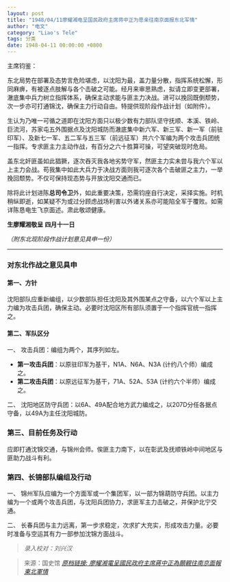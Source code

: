 ```yaml
---
layout: post
title: "1948/04/11廖耀湘电呈国民政府主席蒋中正为愿亲往南京面报东北军情"
author: "电文"
category: "Liao's Tele"
tags: 分类
date: 1948-04-11 00:00:00 +0800
---
```

主席钧鉴：

东北局势在部署及态势言危险堪虑，以沈阳为最，盖力量分散，指挥系统松懈，形同麻痹，有被逐点肢解与各个击破之可能。经月来审思熟虑，拟请立即变更部署，澈底集中兵力树立指挥体系，确保主动求能与匪主力决战。进可以挽回既倒颓势，次一步亦可打通锦沈，确保主力行动自由。特提供现阶段作战计划（如附件）。

生认为乃唯一可循之道即在沈阳方面只以极少数有力部队坚守抚顺、本溪、铁岭、巨流河，苏家屯五外围据点及沈阳城防而澈底集中新六军、新三军、新一军（前驻印军）、及新七一军、五二军与五三军（前远征军）共六个军编为两个攻击兵团统一指挥。专求匪主力主动作战，有百分之六十胜算可操，可望突破现时危局。

盖东北奸匪虽如此猖獗，逐次吞灭我各地劣势守军，然匪主力实未尝与我六个军以上主力会战。苟我集中如此大兵力于决战方面则我可逐次各个击破匪之主力，一举挽回颓势。不仅可保持现态势与开放沈阳交通而已。

除将此计划进陈**总司令卫**外，如此重要决策，恐需钧座自行决定，采择实施。时机稍纵即逝，如某疑不为或过分顾虑战场利害以外诸关系亦可能陷全军于覆败。如需详陈恳电生飞京面述。肃此敬颂健康。

**生廖耀湘敬呈**
**四月十一日**

*（附东北现阶段作战计划意见具申一份）*

---


### 对东北作战之意见具申

#### 第一、方针

沈阳部队应重新编组，以少数部队担任沈阳及其外围某点之守备，以六个军以上主力编为攻击兵团，确保主动。必要时沈阳区所有部队须置于一个指挥官统一指挥之。

#### 第二、军队区分

一、 攻击兵团：编组为两个，其序列如左。

- **第一攻击兵团**：以原驻印军为基干，N1A、N6A、N3A (计约八个师）编成之。
- **第二攻击兵团**：以原远征军为基干，71A、52A、53A (计约六个半师）编成之。

二、 沈阳地区防守兵团：以6A、49A配合地方武力编成之，以207D分任各据点守备，以49A为主任沈阳城防。

### 第三、目前任务及行动
应即打通沈锦交通，与锦州会师。俟匪主力南下，以在彰武及抚顺铁岭中间地区与匪助力战斗有利。

### 第四、长锦部队编组及行动

一、 锦州军队应编为一个方面军或一个集团军，以一部为锦葫防守兵团。以主力编为一个或两个攻击兵团，与沈阳兵团协力，求匪军主力击破之，并保护北宁交通。

二、 长春兵团与主力远离，第一步求稳定，次求扩大充实，形成攻击力量。必要时准备与空运其有力一部参加沈锦方面战斗。


> *录入校对：刘兴汉*

> 来源：国史馆 [*原档链接: 廖耀湘電呈國民政府主席蔣中正為願親往南京面報東北軍情*](https://ahonline.drnh.gov.tw/index.php?act=Display/image/5885982JuZ0=-Y#e7J)